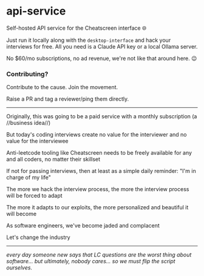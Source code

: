 # api-service
Self-hosted API service for the Cheatscreen interface 🌐

Just run it locally along with the `desktop-interface` and hack your interviews for free. All you need is a Claude API key or a local Ollama server.

No $60/mo subscriptions, no ad revenue, we're not like that around here. 😉

### Contributing?
Contribute to the cause. Join the movement.

Raise a PR and tag a reviewer/ping them directly.

---

Originally, this was going to be a paid service with a monthly subscription (a //business idea//)

But today's coding interviews create no value for the interviewer and no value for the interviewee

Anti-leetcode tooling like Cheatscreen needs to be freely available for any and all coders, no matter their skillset

If not for passing interviews, then at least as a simple daily reminder: "I'm in charge of my life"

The more we hack the interview process, the more the interview process will be forced to adapt

The more it adapts to our exploits, the more personalized and beautiful it will become

As software engineers, we've become jaded and complacent

Let's change the industry

---

*every day someone new says that LC questions are the worst thing about software... but ultimately, nobody cares... so we must flip the script ourselves.*
